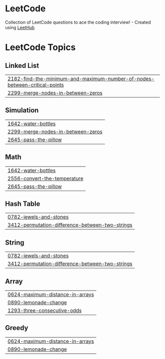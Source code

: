# LeetCode
Collection of LeetCode questions to ace the coding interview! - Created using [LeetHub](https://github.com/QasimWani/LeetHub)

<!---LeetCode Topics Start-->
# LeetCode Topics
## Linked List
|  |
| ------- |
| [2182-find-the-minimum-and-maximum-number-of-nodes-between-critical-points](https://github.com/pramitkarki/LeetCode/tree/master/2182-find-the-minimum-and-maximum-number-of-nodes-between-critical-points) |
| [2299-merge-nodes-in-between-zeros](https://github.com/pramitkarki/LeetCode/tree/master/2299-merge-nodes-in-between-zeros) |
## Simulation
|  |
| ------- |
| [1642-water-bottles](https://github.com/pramitkarki/LeetCode/tree/master/1642-water-bottles) |
| [2299-merge-nodes-in-between-zeros](https://github.com/pramitkarki/LeetCode/tree/master/2299-merge-nodes-in-between-zeros) |
| [2645-pass-the-pillow](https://github.com/pramitkarki/LeetCode/tree/master/2645-pass-the-pillow) |
## Math
|  |
| ------- |
| [1642-water-bottles](https://github.com/pramitkarki/LeetCode/tree/master/1642-water-bottles) |
| [2556-convert-the-temperature](https://github.com/pramitkarki/LeetCode/tree/master/2556-convert-the-temperature) |
| [2645-pass-the-pillow](https://github.com/pramitkarki/LeetCode/tree/master/2645-pass-the-pillow) |
## Hash Table
|  |
| ------- |
| [0782-jewels-and-stones](https://github.com/pramitkarki/LeetCode/tree/master/0782-jewels-and-stones) |
| [3412-permutation-difference-between-two-strings](https://github.com/pramitkarki/LeetCode/tree/master/3412-permutation-difference-between-two-strings) |
## String
|  |
| ------- |
| [0782-jewels-and-stones](https://github.com/pramitkarki/LeetCode/tree/master/0782-jewels-and-stones) |
| [3412-permutation-difference-between-two-strings](https://github.com/pramitkarki/LeetCode/tree/master/3412-permutation-difference-between-two-strings) |
## Array
|  |
| ------- |
| [0624-maximum-distance-in-arrays](https://github.com/pramitkarki/LeetCode/tree/master/0624-maximum-distance-in-arrays) |
| [0890-lemonade-change](https://github.com/pramitkarki/LeetCode/tree/master/0890-lemonade-change) |
| [1293-three-consecutive-odds](https://github.com/pramitkarki/LeetCode/tree/master/1293-three-consecutive-odds) |
## Greedy
|  |
| ------- |
| [0624-maximum-distance-in-arrays](https://github.com/pramitkarki/LeetCode/tree/master/0624-maximum-distance-in-arrays) |
| [0890-lemonade-change](https://github.com/pramitkarki/LeetCode/tree/master/0890-lemonade-change) |
<!---LeetCode Topics End-->
